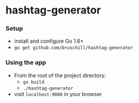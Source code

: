 # hashtag-generator

### Setup
- install and configure Go 1.6+
- `go get github.com/bruschill/hashtag-generator`

### Using the app
- From the root of the project directory:
  - `go build`
  - `./hashtag-generator`
- visit `localhost:9000` in your browser
